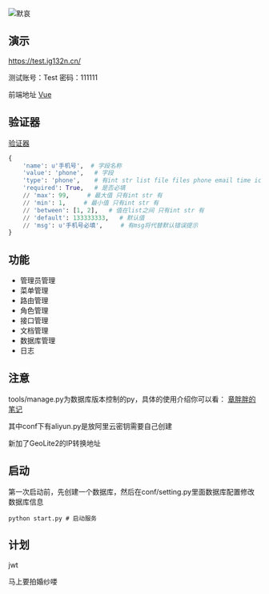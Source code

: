![默哀](https://github.com/huzidabanzhang/python-admin/blob/master/static/image/markdown/desktop.jpg "默哀")

## 演示
  https://test.ig132n.cn/
  
  测试账号：Test 密码：111111
  
  前端地址 [Vue](https://github.com/huzidabanzhang/python-admin-pm "Vue")
  
## 验证器
  [验证器](https://github.com/huzidabanzhang/python-admin/blob/master/trunk/validate/__init__.py "验证器")
  ```python
  {
      'name': u'手机号',  # 字段名称
      'value': 'phone',   # 字段
      'type': 'phone',    # 有int str list file files phone email time ic boolean
      'required': True,   # 是否必填
      // 'max': 99,     # 最大值 只有int str 有
      // 'min': 1,     # 最小值 只有int str 有
      // 'between': [1, 2],   # 值在list之间 只有int str 有
      // 'default': 133333333,   # 默认值
      // 'msg': u'手机号必填',     # 有msg将代替默认错误提示
  }
  ```
  
## 功能

* 管理员管理
* 菜单管理
* 路由管理
* 角色管理
* 接口管理
* 文档管理
* 数据库管理
* 日志

## 注意
  tools/manage.py为数据库版本控制的py，具体的使用介绍你可以看： [章胖胖的笔记](https://huzidabanzhang.github.io/notes/2020-03-30.html#python-flask-migrate-%E8%BF%81%E7%A7%BB%E6%95%B0%E6%8D%AE%E5%BA%93 "章胖胖的笔记")
  
  其中conf下有aliyun.py是放阿里云密钥需要自己创建
  
  新加了GeoLite2的IP转换地址

## 启动
  第一次启动前，先创建一个数据库，然后在conf/setting.py里面数据库配置修改数据库信息
  
  ```shell
  python start.py # 启动服务
  ```
  
## 计划
  jwt
  
  马上要拍婚纱喽
